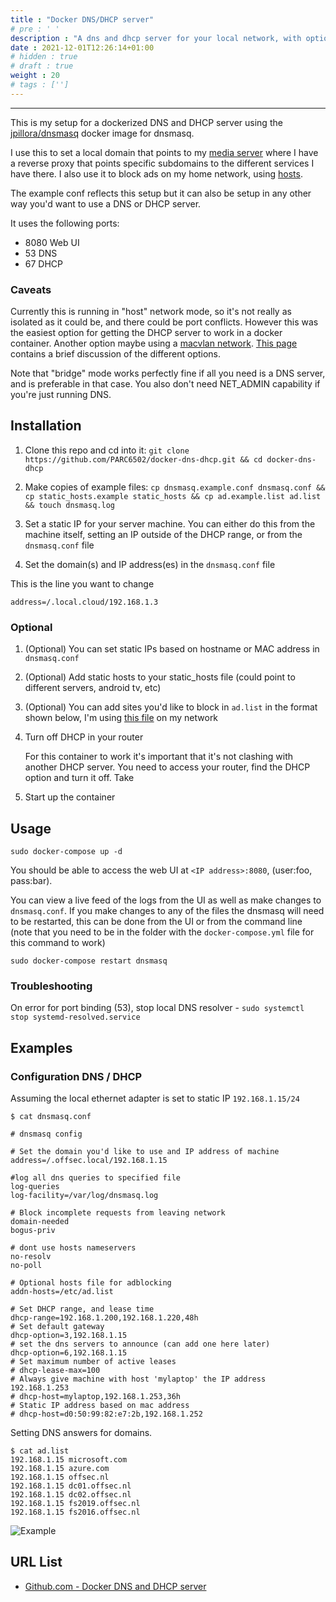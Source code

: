 ```yaml
---
title : "Docker DNS/DHCP server"
# pre : ' '
description : "A dns and dhcp server for your local network, with optional ad blocking."
date : 2021-12-01T12:26:14+01:00
# hidden : true
# draft : true
weight : 20
# tags : ['']
---
```


---

This is my setup for a dockerized DNS and DHCP server using the [jpillora/dnsmasq](https://hub.docker.com/r/jpillora/dnsmasq) docker image for dnsmasq.

I use this to set a local domain that points to my [media server](https://github.com/PARC6502/docker-media-server) where I have a reverse proxy that points specific subdomains to the different services I have there. I also use it to block ads on my home network, using [hosts](https://github.com/StevenBlack/hosts).

The example conf reflects this setup but it can also be setup in any other way you'd want to use a DNS or DHCP server.

It uses the following ports:

- 8080 Web UI
- 53 DNS
- 67 DHCP

### Caveats

Currently this is running in "host" network mode, so it's not really as isolated as it could be, and there could be port conflicts. However this was the easiest option for getting the DHCP server to work in a docker container. Another option maybe using a [macvlan network](https://docs.docker.com/network/macvlan/). [This page](https://docs.pi-hole.net/docker/DHCP/) contains a brief discussion of the different options.

Note that "bridge" mode works perfectly fine if all you need is a DNS server, and is preferable in that case. You also don't need NET_ADMIN capability if you're just running DNS.

## Installation

1. Clone this repo and cd into it: `git clone https://github.com/PARC6502/docker-dns-dhcp.git && cd docker-dns-dhcp`

2. Make copies of example files: `cp dnsmasq.example.conf dnsmasq.conf && cp static_hosts.example static_hosts && cp ad.example.list ad.list && touch dnsmasq.log`

3. Set a static IP for your server machine. You can either do this from the machine itself, setting an IP outside of the DHCP range, or from the `dnsmasq.conf` file

4. Set the domain(s) and IP address(es) in the `dnsmasq.conf` file

This is the line you want to change

```plain
address=/.local.cloud/192.168.1.3
```

### Optional

1. (Optional) You can set static IPs based on hostname or MAC address in `dnsmasq.conf`

2. (Optional) Add static hosts to your static_hosts file (could point to different servers, android tv, etc)

3. (Optional) You can add sites you'd like to block in `ad.list` in the format shown below, I'm using [this file](https://raw.githubusercontent.com/StevenBlack/hosts/master/hosts) on my network

4. Turn off DHCP in your router

   For this container to work it's important that it's not clashing with another DHCP server. You need to access your router, find the DHCP option and turn it off. Take

5. Start up the container

## Usage

```plain
sudo docker-compose up -d
```

You should be able to access the web UI at `<IP address>:8080`, (user:foo, pass:bar).

You can view a live feed of the logs from the UI as well as make changes to `dnsmasq.conf`. If you make changes to any of the files the dnsmasq will need to be restarted, this can be done from the UI or from the command line (note that you need to be in the folder with the `docker-compose.yml` file for this command to work)

```plain
sudo docker-compose restart dnsmasq
```

### Troubleshooting

On error for port binding (53), stop local DNS resolver - `sudo systemctl stop systemd-resolved.service`

## Examples

### Configuration DNS / DHCP

Assuming the local ethernet adapter is set to static IP `192.168.1.15/24`

```plain
$ cat dnsmasq.conf

# dnsmasq config

# Set the domain you'd like to use and IP address of machine
address=/.offsec.local/192.168.1.15

#log all dns queries to specified file
log-queries
log-facility=/var/log/dnsmasq.log

# Block incomplete requests from leaving network
domain-needed
bogus-priv

# dont use hosts nameservers
no-resolv
no-poll

# Optional hosts file for adblocking
addn-hosts=/etc/ad.list

# Set DHCP range, and lease time
dhcp-range=192.168.1.200,192.168.1.220,48h
# Set default gateway
dhcp-option=3,192.168.1.15
# set the dns servers to announce (can add one here later)
dhcp-option=6,192.168.1.15
# Set maximum number of active leases
# dhcp-lease-max=100
# Always give machine with host 'mylaptop' the IP address 192.168.1.253
# dhcp-host=mylaptop,192.168.1.253,36h
# Static IP address based on mac address
# dhcp-host=d0:50:99:82:e7:2b,192.168.1.252
```

Setting DNS answers for domains.

```plain
$ cat ad.list     
192.168.1.15 microsoft.com
192.168.1.15 azure.com
192.168.1.15 offsec.nl
192.168.1.15 dc01.offsec.nl
192.168.1.15 dc02.offsec.nl
192.168.1.15 fs2019.offsec.nl
192.168.1.15 fs2016.offsec.nl
```

![Example](images/dnsmasq.png)

## URL List

- [Github.com - Docker DNS and DHCP server](https://github.com/PARC6502/docker-dns-dhcp)
